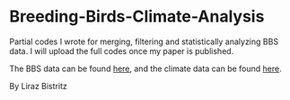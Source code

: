 # Breeding-Birds-Climate-Analysis

Partial codes I wrote for merging, filtering and statistically analyzing BBS data. I will upload the full codes once my paper is published.

The BBS data can be found [here](https://www.pwrc.usgs.gov/bbs/rawdata/), and the climate data can be found [here](https://prism.oregonstate.edu/recent/).

By Liraz Bistritz

